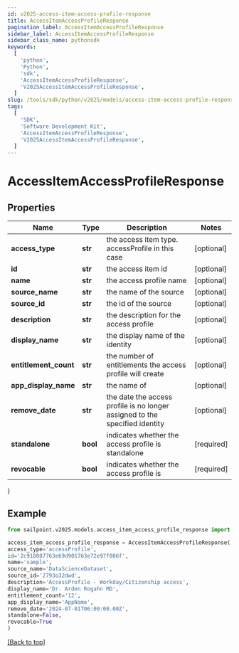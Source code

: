 ```yaml
---
id: v2025-access-item-access-profile-response
title: AccessItemAccessProfileResponse
pagination_label: AccessItemAccessProfileResponse
sidebar_label: AccessItemAccessProfileResponse
sidebar_class_name: pythonsdk
keywords:
  [
    'python',
    'Python',
    'sdk',
    'AccessItemAccessProfileResponse',
    'V2025AccessItemAccessProfileResponse',
  ]
slug: /tools/sdk/python/v2025/models/access-item-access-profile-response
tags:
  [
    'SDK',
    'Software Development Kit',
    'AccessItemAccessProfileResponse',
    'V2025AccessItemAccessProfileResponse',
  ]
---
```


# AccessItemAccessProfileResponse

## Properties

| Name | Type | Description | Notes |
| --- | --- | --- | --- |
| **access_type** | **str** | the access item type. accessProfile in this case | [optional] |
| **id** | **str** | the access item id | [optional] |
| **name** | **str** | the access profile name | [optional] |
| **source_name** | **str** | the name of the source | [optional] |
| **source_id** | **str** | the id of the source | [optional] |
| **description** | **str** | the description for the access profile | [optional] |
| **display_name** | **str** | the display name of the identity | [optional] |
| **entitlement_count** | **str** | the number of entitlements the access profile will create | [optional] |
| **app_display_name** | **str** | the name of | [optional] |
| **remove_date** | **str** | the date the access profile is no longer assigned to the specified identity | [optional] |
| **standalone** | **bool** | indicates whether the access profile is standalone | [required] |
| **revocable** | **bool** | indicates whether the access profile is | [required] |

}

## Example

```python
from sailpoint.v2025.models.access_item_access_profile_response import AccessItemAccessProfileResponse

access_item_access_profile_response = AccessItemAccessProfileResponse(
access_type='accessProfile',
id='2c918087763e69d901763e72e97f006f',
name='sample',
source_name='DataScienceDataset',
source_id='2793o32dwd',
description='AccessProfile - Workday/Citizenship access',
display_name='Dr. Arden Rogahn MD',
entitlement_count='12',
app_display_name='AppName',
remove_date='2024-07-01T06:00:00.00Z',
standalone=False,
revocable=True
)

```

[[Back to top]](#)
